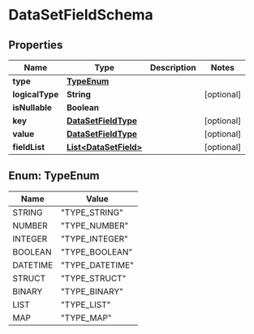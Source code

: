 

# DataSetFieldSchema

## Properties

Name | Type | Description | Notes
------------ | ------------- | ------------- | -------------
**type** | [**TypeEnum**](#TypeEnum) |  | 
**logicalType** | **String** |  |  [optional]
**isNullable** | **Boolean** |  | 
**key** | [**DataSetFieldType**](DataSetFieldType.md) |  |  [optional]
**value** | [**DataSetFieldType**](DataSetFieldType.md) |  |  [optional]
**fieldList** | [**List&lt;DataSetField&gt;**](DataSetField.md) |  |  [optional]



## Enum: TypeEnum

Name | Value
---- | -----
STRING | &quot;TYPE_STRING&quot;
NUMBER | &quot;TYPE_NUMBER&quot;
INTEGER | &quot;TYPE_INTEGER&quot;
BOOLEAN | &quot;TYPE_BOOLEAN&quot;
DATETIME | &quot;TYPE_DATETIME&quot;
STRUCT | &quot;TYPE_STRUCT&quot;
BINARY | &quot;TYPE_BINARY&quot;
LIST | &quot;TYPE_LIST&quot;
MAP | &quot;TYPE_MAP&quot;



